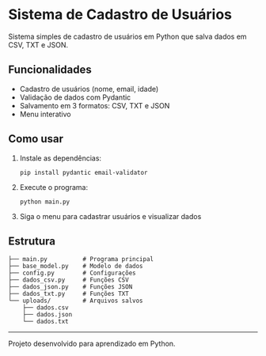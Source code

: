 # Sistema de Cadastro de Usuários

Sistema simples de cadastro de usuários em Python que salva dados em CSV, TXT e JSON.

## Funcionalidades

- Cadastro de usuários (nome, email, idade)
- Validação de dados com Pydantic
- Salvamento em 3 formatos: CSV, TXT e JSON
- Menu interativo

## Como usar

1. Instale as dependências:
   ```
   pip install pydantic email-validator
   ```

2. Execute o programa:
   ```
   python main.py
   ```

3. Siga o menu para cadastrar usuários e visualizar dados

## Estrutura

```
├── main.py          # Programa principal
├── base_model.py    # Modelo de dados
├── config.py        # Configurações
├── dados_csv.py     # Funções CSV
├── dados_json.py    # Funções JSON
├── dados_txt.py     # Funções TXT
└── uploads/         # Arquivos salvos
    ├── dados.csv
    ├── dados.json
    └── dados.txt
```

---

Projeto desenvolvido para aprendizado em Python.
